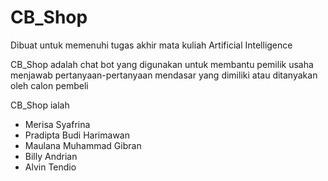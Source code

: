 # CB_Shop
Dibuat untuk memenuhi tugas akhir mata kuliah Artificial Intelligence

CB_Shop adalah chat bot yang digunakan untuk membantu pemilik usaha menjawab pertanyaan-pertanyaan mendasar yang dimiliki atau ditanyakan oleh calon pembeli

CB_Shop ialah 
- Merisa Syafrina
- Pradipta Budi Harimawan
- Maulana Muhammad Gibran
- Billy Andrian
- Alvin Tendio
